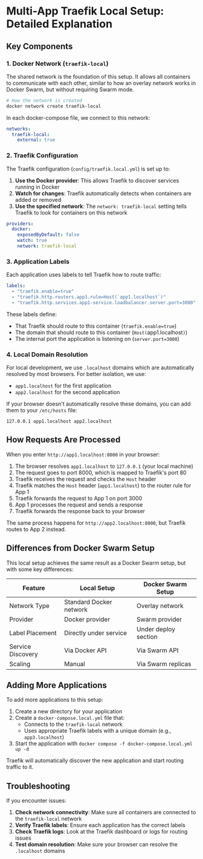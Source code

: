 # Multi-App Traefik Local Setup: Detailed Explanation

## Key Components

### 1. Docker Network (`traefik-local`)

The shared network is the foundation of this setup. It allows all containers to communicate with each other, similar to how an overlay network works in Docker Swarm, but without requiring Swarm mode.

```bash
# How the network is created
docker network create traefik-local
```

In each docker-compose file, we connect to this network:

```yaml
networks:
  traefik-local:
    external: true
```

### 2. Traefik Configuration

The Traefik configuration (`config/traefik.local.yml`) is set up to:

1. **Use the Docker provider**: This allows Traefik to discover services running in Docker
2. **Watch for changes**: Traefik automatically detects when containers are added or removed
3. **Use the specified network**: The `network: traefik-local` setting tells Traefik to look for containers on this network

```yaml
providers:
  docker:
    exposedByDefault: false
    watch: true
    network: traefik-local
```

### 3. Application Labels

Each application uses labels to tell Traefik how to route traffic:

```yaml
labels:
  - "traefik.enable=true"
  - "traefik.http.routers.app1.rule=Host(`app1.localhost`)"
  - "traefik.http.services.app1-service.loadbalancer.server.port=3000"
```

These labels define:
- That Traefik should route to this container (`traefik.enable=true`)
- The domain that should route to this container (`Host(`app1.localhost`)`)
- The internal port the application is listening on (`server.port=3000`)

### 4. Local Domain Resolution

For local development, we use `.localhost` domains which are automatically resolved by most browsers. For better isolation, we use:
- `app1.localhost` for the first application
- `app2.localhost` for the second application

If your browser doesn't automatically resolve these domains, you can add them to your `/etc/hosts` file:

```
127.0.0.1 app1.localhost app2.localhost
```

## How Requests Are Processed

When you enter `http://app1.localhost:8000` in your browser:

1. The browser resolves `app1.localhost` to `127.0.0.1` (your local machine)
2. The request goes to port 8000, which is mapped to Traefik's port 80
3. Traefik receives the request and checks the `Host` header
4. Traefik matches the `Host` header (`app1.localhost`) to the router rule for App 1
5. Traefik forwards the request to App 1 on port 3000
6. App 1 processes the request and sends a response
7. Traefik forwards the response back to your browser

The same process happens for `http://app2.localhost:8000`, but Traefik routes to App 2 instead.

## Differences from Docker Swarm Setup

This local setup achieves the same result as a Docker Swarm setup, but with some key differences:

| Feature | Local Setup | Docker Swarm Setup |
|---------|------------|-------------------|
| Network Type | Standard Docker network | Overlay network |
| Provider | Docker provider | Swarm provider |
| Label Placement | Directly under service | Under deploy section |
| Service Discovery | Via Docker API | Via Swarm API |
| Scaling | Manual | Via Swarm replicas |

## Adding More Applications

To add more applications to this setup:

1. Create a new directory for your application
2. Create a `docker-compose.local.yml` file that:
   - Connects to the `traefik-local` network
   - Uses appropriate Traefik labels with a unique domain (e.g., `app3.localhost`)
3. Start the application with `docker compose -f docker-compose.local.yml up -d`

Traefik will automatically discover the new application and start routing traffic to it.

## Troubleshooting

If you encounter issues:

1. **Check network connectivity**: Make sure all containers are connected to the `traefik-local` network
2. **Verify Traefik labels**: Ensure each application has the correct labels
3. **Check Traefik logs**: Look at the Traefik dashboard or logs for routing issues
4. **Test domain resolution**: Make sure your browser can resolve the `.localhost` domains

